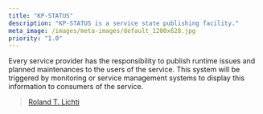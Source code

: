```yaml
---
title: "KP-STATUS"
description: "KP-STATUS is a service state publishing facility."
meta_image: /images/meta-images/default_1200x628.jpg
priority: "1.0"
---
```


Every service provider has the responsibility to publish runtime issues and planned maintenances to the users of the service.
This system will be triggered by monitoring or service management systems to display this information to consumers of the service.

> [Roland T. Lichti](/autor/)
